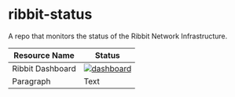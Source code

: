 # ribbit-status
A repo that monitors the status of the Ribbit Network Infrastructure.

| Resource Name      | Status |
| ----------- | ----------- |
| Ribbit Dashboard      | [![dashboard](https://github.com/Ribbit-Network/ribbit-status/actions/workflows/test_dashboard.yml/badge.svg)](https://github.com/Ribbit-Network/ribbit-status/actions/workflows/test_dashboard.yml)       |
| Paragraph   | Text        |



